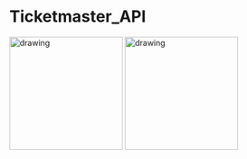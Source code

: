 # Ticketmaster_API
<img src="https://github.com/HichamAf/Ticketmaster_API/blob/master/Screenshot_20230602_092303.png" alt="drawing" width="200"/>
<img src="https://github.com/HichamAf/Ticketmaster_API/blob/master/Screenshot_20230602_094950.png" alt="drawing" width="200"/>

